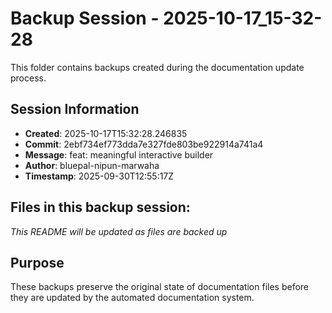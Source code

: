 # Backup Session - 2025-10-17_15-32-28

This folder contains backups created during the documentation update process.

## Session Information
- **Created**: 2025-10-17T15:32:28.246835
- **Commit**: 2ebf734ef773dda7e327fde803be922914a741a4
- **Message**: feat: meaningful interactive builder
- **Author**: bluepal-nipun-marwaha
- **Timestamp**: 2025-09-30T12:55:17Z

## Files in this backup session:
*This README will be updated as files are backed up*

## Purpose
These backups preserve the original state of documentation files before they are updated by the automated documentation system.
